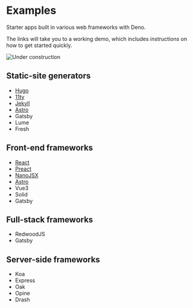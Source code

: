 # Examples

Starter apps built in various web frameworks with Deno.

The links will take you to a working demo, which includes instructions on how to get started quickly.

![Under construction](https://stryvemarketing.com/wp-content/uploads/2016/04/image.gif)

## Static-site generators

- [Hugo](https://examples-deno-hugo.deno.dev)
- [11ty](https://examples-deno-eleventy.deno.dev)
- [Jekyll](https://examples-deno-jekyll.deno.dev)
- [Astro](https://examples-deno-astro.deno.dev)
- Gatsby
- Lume
- Fresh

## Front-end frameworks

- [React](https://examples-deno-react.deno.dev)
- [Preact](https://examples-deno-preact.deno.dev)
- [NanoJSX](https://examples-deno-nanojsx.deno.dev)
- [Astro](https://examples-deno-astro.deno.dev)
- Vue3
- Solid
- Gatsby

## Full-stack frameworks

- RedwoodJS
- Gatsby

## Server-side frameworks

- Koa
- Express
- Oak
- Opine
- Drash
